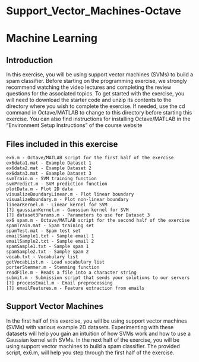 # Support_Vector_Machines-Octave

# Machine Learning

## Introduction
In this exercise, you will be using support vector machines (SVMs) to build
a spam classifier. Before starting on the programming exercise, we strongly
recommend watching the video lectures and completing the review questions
for the associated topics.
To get started with the exercise, you will need to download the starter
code and unzip its contents to the directory where you wish to complete the
exercise. If needed, use the cd command in Octave/MATLAB to change to
this directory before starting this exercise.
You can also find instructions for installing Octave/MATLAB in the “Environment Setup Instructions” of the course website

## Files included in this exercise
	ex6.m - Octave/MATLAB script for the first half of the exercise
	ex6data1.mat - Example Dataset 1
	ex6data2.mat - Example Dataset 2
	ex6data3.mat - Example Dataset 3
	svmTrain.m - SVM training function
	svmPredict.m - SVM prediction function
	plotData.m - Plot 2D data
	visualizeBoundaryLinear.m - Plot linear boundary
	visualizeBoundary.m - Plot non-linear boundary
	linearKernel.m - Linear kernel for SVM
	[?] gaussianKernel.m - Gaussian kernel for SVM
	[?] dataset3Params.m - Parameters to use for Dataset 3
	ex6 spam.m - Octave/MATLAB script for the second half of the exercise
	spamTrain.mat - Spam training set
	spamTest.mat - Spam test set
	emailSample1.txt - Sample email 1
	emailSample2.txt - Sample email 2
	spamSample1.txt - Sample spam 1
	spamSample2.txt - Sample spam 2
	vocab.txt - Vocabulary list
	getVocabList.m - Load vocabulary list
	porterStemmer.m - Stemming function
	readFile.m - Reads a file into a character string
	submit.m - Submission script that sends your solutions to our servers
	[?] processEmail.m - Email preprocessing
	[?] emailFeatures.m - Feature extraction from emails
	
## Support Vector Machines
In the first half of this exercise, you will be using support vector machines
(SVMs) with various example 2D datasets. Experimenting with these datasets
will help you gain an intuition of how SVMs work and how to use a Gaussian
kernel with SVMs. In the next half of the exercise, you will be using support
vector machines to build a spam classifier.
The provided script, ex6.m, will help you step through the first half of
the exercise.
